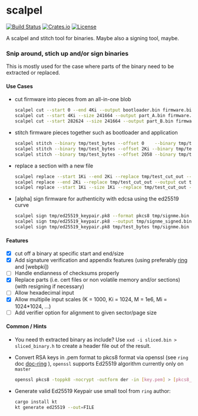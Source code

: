 # scalpel

[![Build Status](https://ci.spearow.io/api/v1/teams/main/pipelines/scalpel/jobs/master-validate/badge)](https://ci.spearow.io/teams/main/pipelines/scalpel) [![Crates.io](https://img.shields.io/crates/v/scalpel-bin.svg)](https://crates.io/crates/scalpel-bin) [![License](https://img.shields.io/crates/l/scalpel-bin.svg)](#license)


A scalpel and stitch tool for binaries. Maybe also a signing tool, maybe.

### Snip around, stich up and/or sign binaries

This is mostly used for the case where parts of the binary need to be extracted or replaced.

#### Use Cases

* cut firmware into pieces from an all-in-one blob

    ```bash
    scalpel cut --start 0 --end 4Ki --output bootloader.bin firmware.bin
    scalpel cut --start 4Ki --size 241664 --output part_A.bin firmware.bin
    scalpel cut --start 282624 --size 241664 --output part_B.bin firmware.bin
    ```

* stitch firmware pieces together such as bootloader and application

    ```bash
    scalpel stitch --binary tmp/test_bytes --offset 0    --binary tmp/test_bytes --offset 2048 --fill-pattern zero --output stitched.bin
    scalpel stitch --binary tmp/test_bytes --offset 2Ki --binary tmp/test_bytes --offset 0 --fill-pattern one --output stitched.bin
    scalpel stitch --binary tmp/test_bytes --offset 2058 --binary tmp/test_bytes --offset 10 --fill-pattern random --output stitched.bin
    ```

* replace a section with a new file

    ```bash
    scalpel replace --start 1Ki --end 2Ki --replace tmp/test_cut_out --output cut tmp/test_bytes
    scalpel replace --end 2Ki --replace tmp/test_cut_out --output cut tmp/test_bytes
    scalpel replace --start 1Ki --size 1Ki --replace tmp/test_cut_out --output cut tmp/test_bytes
    ```

* [alpha] sign firmware for authenticity with edcsa using the ed25519 curve

    ```bash
    scalpel sign tmp/ed25519_keypair.pk8 --format pkcs8 tmp/signme.bin
    scalpel sign tmp/ed25519_keypair.pk8 --output tmp/signme_signed.bin tmp/signme.bin
    scalpel sign tmp/ed25519_keypair.pk8 tmp/test_bytes tmp/signme.bin
    ```

#### Features

* [x] cut off a binary at specific start and end/size
* [x] Add signature verification and appendix features (using preferably [ring] and [webpki])
* [ ] Handle endianness of checksums properly
* [x] Replace parts (i.e. cert files or non volatile memory and/or sections) (with resigning if necessary)
* [ ] Allow hexadecimal input
* [x] Allow multipile input scales (K = 1000, Ki = 1024, M = 1e6, Mi = 1024*1024, ...)
* [ ] Add verifier option for alignment to given sector/page size

#### Common / Hints

* You need th extracted binary as include? Use `xxd -i sliced.bin > sliced_binary.h` to create a header file out of the result.

* Convert RSA keys in .pem format to pkcs8 format via openssl (see `ring` doc [doc-ring] ), `openssl` supports Ed25519 algorithm currently only on `master`

    ```bash
    openssl pkcs8 -toppk8 -nocrypt -outform der -in [key.pem] > [pkcs8_key.pk8]
    ```

* Generate valid Ed25519 Keypair use small tool from `ring` author:

    ```bash
    cargo install kt
    kt generate ed25519 --out=FILE
    ```

[ring]: https://crates.io/crates/ring
[doc-ring]: https://docs.rs/ring/0.13.0-alpha/ring/signature/struct.RSAKeyPair.html
